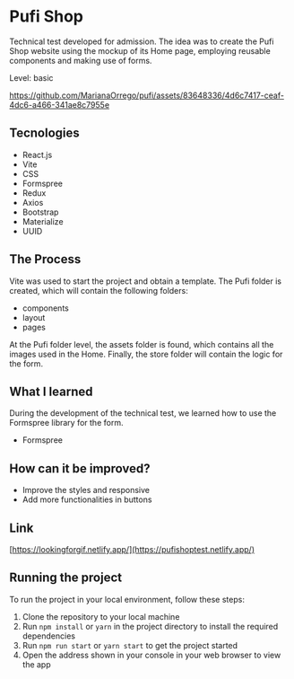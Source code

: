 #  Pufi Shop

Technical test developed for admission.
The idea was to create the Pufi Shop website using the mockup of its Home page, employing reusable components and making use of forms.

Level: basic

https://github.com/MarianaOrrego/pufi/assets/83648336/4d6c7417-ceaf-4dc6-a466-341ae8c7955e

## Tecnologies
- React.js
- Vite
- CSS
- Formspree
- Redux
- Axios
- Bootstrap
- Materialize
- UUID

## The Process
Vite was used to start the project and obtain a template. The Pufi folder is created, which will contain the following folders:

- components
- layout
- pages
  
At the Pufi folder level, the assets folder is found, which contains all the images used in the Home. Finally, the store folder will contain the logic for the form.

## What I learned 
During the development of the technical test, we learned how to use the Formspree library for the form.
- Formspree

## How can it be improved?
- Improve the styles and responsive
- Add more functionalities in buttons

## Link
[https://lookingforgif.netlify.app/](https://pufishoptest.netlify.app/)

## Running the project
To run the project in your local environment, follow these steps:
1. Clone the repository to your local machine
2. Run `npm install` or `yarn` in the project directory to install the required dependencies
3. Run `npm run start` or `yarn start` to get the project started
4. Open the address shown in your console in your web browser to view the app
